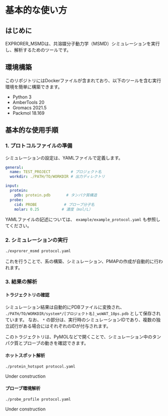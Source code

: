 # 基本的な使い方

## はじめに

EXPRORER_MSMDは、共溶媒分子動力学（MSMD）シミュレーションを実行し、解析するためのツールです。

## 環境構築

このリポジトリにはDockerファイルが含まれており、以下のツールを含む実行環境を簡単に構築できます。

- Python 3
- AmberTools 20
- Gromacs 2021.5
- Packmol 18.169

## 基本的な使用手順

### 1. プロトコルファイルの準備

シミュレーションの設定は、YAMLファイルで定義します。

```yaml
general:
  name: TEST_PROJECT         # プロジェクト名
  workdir: ./PATH/TO/WORKDIR # 出力ディレクトリ

input:
  protein:
    pdb: protein.pdb       # タンパク質構造
  probe:
    cid: PROBE            # プローブ分子名
    molar: 0.25          # 濃度（mol/L）
```

YAMLファイルの記述については、 `example/example_protocol.yaml` も参照してください。

### 2. シミュレーションの実行

```bash
./exprorer_msmd protocol.yaml
```

これを行うことで、系の構築、シミュレーション、PMAPの作成が自動的に行われます。

### 3. 結果の解析

#### トラジェクトリの確認

シミュレーション結果は自動的にPDBファイルに変換され、
`./PATH/TO/WORKDIR/system*/[プロジェクト名]_woWAT_10ps.pdb` として保存されています。
なお、 `*` の部分は、実行時のシミュレーションIDであり、複数の独立試行がある場合にはそれぞれのIDが付与されます。

このトラジェクトリは、PyMOLなどで開くことで、シミュレーション中のタンパク質とプローブの動きを確認できます。

#### ホットスポット解析
```bash
./protein_hotspot protocol.yaml
```

Under construction

#### プローブ環境解析
```bash
./probe_profile protocol.yaml
```

Under construction
